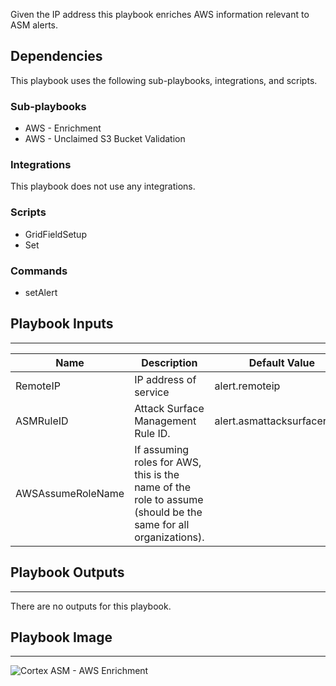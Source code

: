 Given the IP address this playbook enriches AWS information relevant to ASM alerts.

## Dependencies

This playbook uses the following sub-playbooks, integrations, and scripts.

### Sub-playbooks

* AWS - Enrichment
* AWS - Unclaimed S3 Bucket Validation

### Integrations

This playbook does not use any integrations.

### Scripts

* GridFieldSetup
* Set

### Commands

* setAlert

## Playbook Inputs

---

| **Name** | **Description** | **Default Value** | **Required** |
| --- | --- | --- | --- |
| RemoteIP | IP address of service | alert.remoteip | Optional |
| ASMRuleID | Attack Surface Management Rule ID. | alert.asmattacksurfaceruleid | Required |
| AWSAssumeRoleName | If assuming roles for AWS, this is the name of the role to assume \(should be the same for all organizations\). |  | Optional |

## Playbook Outputs

---
There are no outputs for this playbook.

## Playbook Image

---

![Cortex ASM - AWS Enrichment](../doc_files/Cortex_ASM_-_AWS_Enrichment.png)
